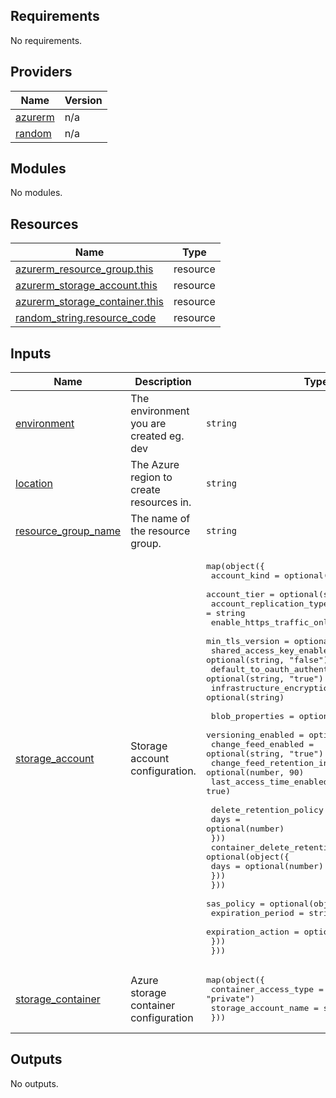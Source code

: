 <!-- BEGIN_TF_DOCS -->
## Requirements

No requirements.

## Providers

| Name | Version |
|------|---------|
| <a name="provider_azurerm"></a> [azurerm](#provider\_azurerm) | n/a |
| <a name="provider_random"></a> [random](#provider\_random) | n/a |

## Modules

No modules.

## Resources

| Name | Type |
|------|------|
| [azurerm_resource_group.this](https://registry.terraform.io/providers/hashicorp/azurerm/latest/docs/resources/resource_group) | resource |
| [azurerm_storage_account.this](https://registry.terraform.io/providers/hashicorp/azurerm/latest/docs/resources/storage_account) | resource |
| [azurerm_storage_container.this](https://registry.terraform.io/providers/hashicorp/azurerm/latest/docs/resources/storage_container) | resource |
| [random_string.resource_code](https://registry.terraform.io/providers/hashicorp/random/latest/docs/resources/string) | resource |

## Inputs

| Name | Description | Type | Default | Required |
|------|-------------|------|---------|:--------:|
| <a name="input_environment"></a> [environment](#input\_environment) | The environment you are created eg. dev | `string` | `"dev"` | no |
| <a name="input_location"></a> [location](#input\_location) | The Azure region to create resources in. | `string` | `"uksouth"` | no |
| <a name="input_resource_group_name"></a> [resource\_group\_name](#input\_resource\_group\_name) | The name of the resource group. | `string` | `"tfstate"` | no |
| <a name="input_storage_account"></a> [storage\_account](#input\_storage\_account) | Storage account configuration. | <pre>map(object({<br>    account_kind                      = optional(string)<br>    account_tier                      = optional(string, "Standard")<br>    account_replication_type          = string<br>    enable_https_traffic_only         = optional(string)<br>    min_tls_version                   = optional(string)<br>    shared_access_key_enabled         = optional(string, "false")<br>    default_to_oauth_authentication   = optional(string, "true")<br>    infrastructure_encryption_enabled = optional(string)<br><br>    blob_properties = optional(object({<br>      versioning_enabled            = optional(string, "true")<br>      change_feed_enabled           = optional(string, "true")<br>      change_feed_retention_in_days = optional(number, 90)<br>      last_access_time_enabled      = optional(string, true)<br><br>      delete_retention_policy = optional(object({<br>        days = optional(number)<br>      }))<br>      container_delete_retention_policy = optional(object({<br>        days = optional(number)<br>      }))<br>    }))<br>    sas_policy = optional(object({<br>      expiration_period = string<br>      expiration_action = optional(string, "Log")<br>    }))<br>  }))</pre> | n/a | yes |
| <a name="input_storage_container"></a> [storage\_container](#input\_storage\_container) | Azure storage container configuration | <pre>map(object({<br>    container_access_type = optional(string, "private")<br>    storage_account_name  = string<br>  }))</pre> | `{}` | no |

## Outputs

No outputs.
<!-- END_TF_DOCS -->